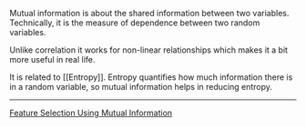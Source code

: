 
Mutual information is about the shared information between two variables. 
Technically, it is the measure of dependence between two random variables. 

Unlike correlation it works for non-linear relationships which makes it a bit more useful in real life. 

It is related to [[Entropy]]. Entropy quantifies how much information there is in a random variable, so mutual information helps in reducing entropy. 

---

[Feature Selection Using Mutual Information](https://guhanesvar.medium.com/feature-selection-based-on-mutual-information-gain-for-classification-and-regression-d0f86ea5262a)
